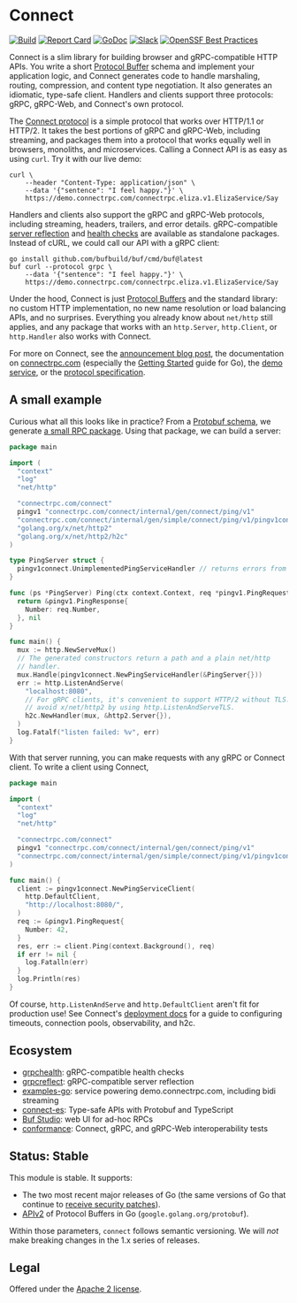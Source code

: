 Connect
=======

[![Build](https://github.com/connectrpc/connect-go/actions/workflows/ci.yaml/badge.svg?branch=main)](https://github.com/connectrpc/connect-go/actions/workflows/ci.yaml)
[![Report Card](https://goreportcard.com/badge/connectrpc.com/connect)](https://goreportcard.com/report/connectrpc.com/connect)
[![GoDoc](https://pkg.go.dev/badge/connectrpc.com/connect.svg)](https://pkg.go.dev/connectrpc.com/connect)
[![Slack](https://img.shields.io/badge/slack-buf-%23e01563)][slack]
[![OpenSSF Best Practices](https://www.bestpractices.dev/projects/8972/badge)](https://www.bestpractices.dev/projects/8972)

Connect is a slim library for building browser and gRPC-compatible HTTP APIs.
You write a short [Protocol Buffer][protobuf] schema and implement your
application logic, and Connect generates code to handle marshaling, routing,
compression, and content type negotiation. It also generates an idiomatic,
type-safe client. Handlers and clients support three protocols: gRPC, gRPC-Web,
and Connect's own protocol.

The [Connect protocol][protocol] is a simple protocol that works over HTTP/1.1
or HTTP/2. It takes the best portions of gRPC and gRPC-Web, including
streaming, and packages them into a protocol that works equally well in
browsers, monoliths, and microservices. Calling a Connect API is as easy as
using `curl`. Try it with our live demo:

```
curl \
    --header "Content-Type: application/json" \
    --data '{"sentence": "I feel happy."}' \
    https://demo.connectrpc.com/connectrpc.eliza.v1.ElizaService/Say
```

Handlers and clients also support the gRPC and gRPC-Web protocols, including
streaming, headers, trailers, and error details. gRPC-compatible [server
reflection][grpcreflect] and [health checks][grpchealth] are available as
standalone packages. Instead of cURL, we could call our API with a gRPC client:

```
go install github.com/bufbuild/buf/cmd/buf@latest
buf curl --protocol grpc \
    --data '{"sentence": "I feel happy."}' \
    https://demo.connectrpc.com/connectrpc.eliza.v1.ElizaService/Say
```

Under the hood, Connect is just [Protocol Buffers][protobuf] and the standard
library: no custom HTTP implementation, no new name resolution or load
balancing APIs, and no surprises. Everything you already know about `net/http`
still applies, and any package that works with an `http.Server`, `http.Client`,
or `http.Handler` also works with Connect.

For more on Connect, see the [announcement blog post][blog], the documentation
on [connectrpc.com][docs] (especially the [Getting Started] guide for Go), the
[demo service][examples-go], or the [protocol specification][protocol].

## A small example

Curious what all this looks like in practice? From a [Protobuf
schema](internal/proto/connect/ping/v1/ping.proto), we generate [a small RPC
package](internal/gen/simple/connect/ping/v1/pingv1connect/ping.connect.go). Using that
package, we can build a server:

```go
package main

import (
  "context"
  "log"
  "net/http"

  "connectrpc.com/connect"
  pingv1 "connectrpc.com/connect/internal/gen/connect/ping/v1"
  "connectrpc.com/connect/internal/gen/simple/connect/ping/v1/pingv1connect"
  "golang.org/x/net/http2"
  "golang.org/x/net/http2/h2c"
)

type PingServer struct {
  pingv1connect.UnimplementedPingServiceHandler // returns errors from all methods
}

func (ps *PingServer) Ping(ctx context.Context, req *pingv1.PingRequest) (*pingv1.PingResponse, error) {
  return &pingv1.PingResponse{
    Number: req.Number,
  }, nil
}

func main() {
  mux := http.NewServeMux()
  // The generated constructors return a path and a plain net/http
  // handler.
  mux.Handle(pingv1connect.NewPingServiceHandler(&PingServer{}))
  err := http.ListenAndServe(
    "localhost:8080",
    // For gRPC clients, it's convenient to support HTTP/2 without TLS. You can
    // avoid x/net/http2 by using http.ListenAndServeTLS.
    h2c.NewHandler(mux, &http2.Server{}),
  )
  log.Fatalf("listen failed: %v", err)
}
```

With that server running, you can make requests with any gRPC or Connect
client. To write a client using Connect,

```go
package main

import (
  "context"
  "log"
  "net/http"

  "connectrpc.com/connect"
  pingv1 "connectrpc.com/connect/internal/gen/connect/ping/v1"
  "connectrpc.com/connect/internal/gen/simple/connect/ping/v1/pingv1connect"
)

func main() {
  client := pingv1connect.NewPingServiceClient(
    http.DefaultClient,
    "http://localhost:8080/",
  )
  req := &pingv1.PingRequest{
    Number: 42,
  }
  res, err := client.Ping(context.Background(), req)
  if err != nil {
    log.Fatalln(err)
  }
  log.Println(res)
}
```

Of course, `http.ListenAndServe` and `http.DefaultClient` aren't fit for
production use! See Connect's [deployment docs][docs-deployment] for a guide to
configuring timeouts, connection pools, observability, and h2c.

## Ecosystem

* [grpchealth]: gRPC-compatible health checks
* [grpcreflect]: gRPC-compatible server reflection
* [examples-go]: service powering demo.connectrpc.com, including bidi streaming
* [connect-es]: Type-safe APIs with Protobuf and TypeScript
* [Buf Studio]: web UI for ad-hoc RPCs
* [conformance]: Connect, gRPC, and gRPC-Web interoperability tests

## Status: Stable

This module is stable. It supports:

* The two most recent major releases of Go (the same versions of Go that continue
  to [receive security patches][go-support-policy]).
* [APIv2] of Protocol Buffers in Go (`google.golang.org/protobuf`).

Within those parameters, `connect` follows semantic versioning. We will
_not_ make breaking changes in the 1.x series of releases.

## Legal

Offered under the [Apache 2 license][license].

[APIv2]: https://blog.golang.org/protobuf-apiv2
[Buf Studio]: https://buf.build/studio
[Getting Started]: https://connectrpc.com/docs/go/getting-started
[blog]: https://buf.build/blog/connect-a-better-grpc
[conformance]: https://github.com/connectrpc/conformance
[grpchealth]: https://github.com/connectrpc/grpchealth-go
[grpcreflect]: https://github.com/connectrpc/grpcreflect-go
[connect-es]: https://github.com/connectrpc/connect-es
[examples-go]: https://github.com/connectrpc/examples-go
[docs-deployment]: https://connectrpc.com/docs/go/deployment
[docs]: https://connectrpc.com
[go-support-policy]: https://golang.org/doc/devel/release#policy
[license]: https://github.com/connectrpc/connect-go/blob/main/LICENSE
[protobuf]: https://developers.google.com/protocol-buffers
[protocol]: https://connectrpc.com/docs/protocol
[slack]: https://buf.build/links/slack
